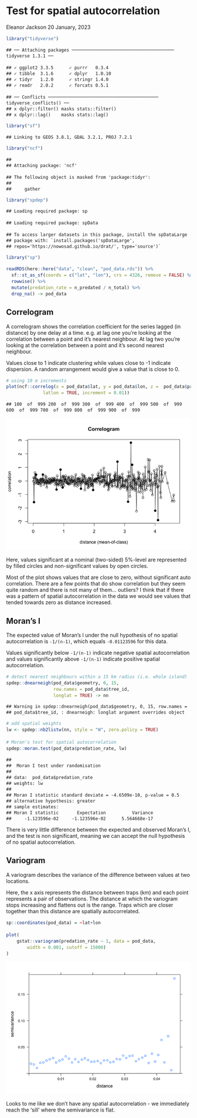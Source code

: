 Test for spatial autocorrelation
================
Eleanor Jackson
20 January, 2023

``` r
library("tidyverse")
```

    ## ── Attaching packages ─────────────────────────────────────── tidyverse 1.3.1 ──

    ## ✓ ggplot2 3.3.5      ✓ purrr   0.3.4 
    ## ✓ tibble  3.1.6      ✓ dplyr   1.0.10
    ## ✓ tidyr   1.2.0      ✓ stringr 1.4.0 
    ## ✓ readr   2.0.2      ✓ forcats 0.5.1

    ## ── Conflicts ────────────────────────────────────────── tidyverse_conflicts() ──
    ## x dplyr::filter() masks stats::filter()
    ## x dplyr::lag()    masks stats::lag()

``` r
library("sf")
```

    ## Linking to GEOS 3.8.1, GDAL 3.2.1, PROJ 7.2.1

``` r
library("ncf")
```

    ## 
    ## Attaching package: 'ncf'

    ## The following object is masked from 'package:tidyr':
    ## 
    ##     gather

``` r
library("spdep")
```

    ## Loading required package: sp

    ## Loading required package: spData

    ## To access larger datasets in this package, install the spDataLarge
    ## package with: `install.packages('spDataLarge',
    ## repos='https://nowosad.github.io/drat/', type='source')`

``` r
library("sp")
```

``` r
readRDS(here::here("data", "clean", "pod_data.rds")) %>%
  sf::st_as_sf(coords = c("lat", "lon"), crs = 4326, remove = FALSE) %>%
  rowwise() %>%
  mutate(predation_rate = n_predated / n_total) %>%
  drop_na() -> pod_data
```

## Correlogram

A correlogram shows the correlation coefficient for the series lagged
(in distance) by one delay at a time. e.g. at lag one you’re looking at
the correlation between a point and it’s nearest neighbour. At lag two
you’re looking at the correlation between a point and it’s second
nearest neighbour.

Values close to 1 indicate clustering while values close to -1 indicate
dispersion. A random arrangement would give a value that is close to 0.

``` r
# using 10 m increments
plot(ncf::correlog(x = pod_data$lat, y = pod_data$lon, z =  pod_data$predation_rate,
              latlon = TRUE, increment = 0.01))
```

    ## 100  of  999 200  of  999 300  of  999 400  of  999 500  of  999 600  of  999 700  of  999 800  of  999 900  of  999 

![](figures/2023-01-20_test-spatial-autocorrelation/correlogram-1.png)<!-- -->

Here, values significant at a nominal (two-sided) 5%-level are
represented by filled circles and non-significant values by open
circles.

Most of the plot shows values that are close to zero, without
significant auto correlation. There are a few points that do show
correlation but they seem quite random and there is not many of them…
outliers? I think that if there was a pattern of spatial autocorrelation
in the data we would see values that tended towards zero as distance
increased.

## Moran’s I

The expected value of Moran’s I under the null hypothesis of no spatial
autocorrelation is `-1/(n-1)`, which equals `-0.01123596` for this data.

Values significantly below `-1/(n-1)` indicate negative spatial
autocorrelation and values significantly above `-1/(n-1)` indicate
positive spatial autocorrelation.

``` r
# detect nearest neighbours within a 15 km radius (i.e. whole island)
spdep::dnearneigh(pod_data$geometry, 0, 15, 
                  row.names = pod_data$tree_id,  
                  longlat = TRUE) -> nn
```

    ## Warning in spdep::dnearneigh(pod_data$geometry, 0, 15, row.names =
    ## pod_data$tree_id, : dnearneigh: longlat argument overrides object

``` r
# add spatial weights
lw <- spdep::nb2listw(nn, style = "W", zero.policy = TRUE) 

# Moran's test for spatial autocorrelation
spdep::moran.test(pod_data$predation_rate, lw) 
```

    ## 
    ##  Moran I test under randomisation
    ## 
    ## data:  pod_data$predation_rate  
    ## weights: lw    
    ## 
    ## Moran I statistic standard deviate = -4.6509e-10, p-value = 0.5
    ## alternative hypothesis: greater
    ## sample estimates:
    ## Moran I statistic       Expectation          Variance 
    ##     -1.123596e-02     -1.123596e-02      5.564668e-17

There is very little difference between the expected and observed
Moran’s I, and the test is non significant, meaning we can accept the
null hypothesis of no spatial autocorrelation.

## Variogram

A variogram describes the variance of the difference between values at
two locations.

Here, the x axis represents the distance between traps (km) and each
point represents a pair of observations. The distance at which the
variogram stops increasing and flattens out is the range. Traps which
are closer together than this distance are spatially autocorrelated.

``` r
sp::coordinates(pod_data) = ~lat+lon

plot(
    gstat::variogram(predation_rate ~ 1, data = pod_data, 
        width = 0.001, cutoff = 15000) 
)
```

![](figures/2023-01-20_test-spatial-autocorrelation/variogram-1.png)<!-- -->

Looks to me like we don’t have any spatial autocorrelation - we
immediately reach the ‘sill’ where the semivariance is flat.

